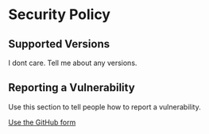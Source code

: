 # Security Policy

## Supported Versions

I dont care. Tell me about any versions.

## Reporting a Vulnerability

Use this section to tell people how to report a vulnerability.

[Use the GitHub form](https://github.com/Zemnmez/monorepo/security/advisories/new)
